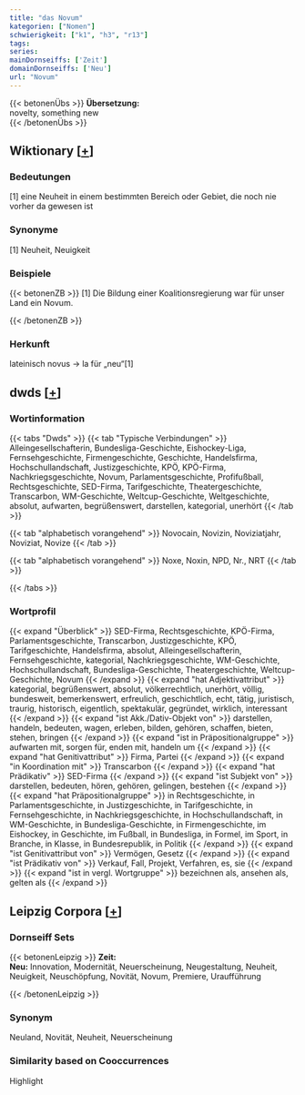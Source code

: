 ```yaml
---
title: "das Novum"
kategorien: ["Nomen"]
schwierigkeit: ["k1", "h3", "r13"]
tags:
series:
mainDornseiffs: ['Zeit']
domainDornseiffs: ['Neu']
url: "Novum"
---
```


{{< betonenÜbs >}}
**Übersetzung:**  
novelty, something new  
{{< /betonenÜbs >}}

## Wiktionary [[+](https://de.wiktionary.org/wiki/Novum)]

### Bedeutungen
[1] eine Neuheit in einem bestimmten Bereich oder Gebiet, die noch nie vorher da gewesen ist  

### Synonyme
[1] Neuheit, Neuigkeit  

### Beispiele
{{< betonenZB >}}
[1] Die Bildung einer Koalitionsregierung war für unser Land ein Novum.  

{{< /betonenZB >}}
### Herkunft
lateinisch novus → la für „neu“[1]  



## dwds [[+](https://www.dwds.de/wb/Novum)]

### Wortinformation
{{< tabs "Dwds" >}}
{{< tab "Typische Verbindungen" >}}
Alleingesellschafterin, Bundesliga-Geschichte, Eishockey-Liga, Fernsehgeschichte, Firmengeschichte, Geschichte, Handelsfirma, Hochschullandschaft, Justizgeschichte, KPÖ, KPÖ-Firma, Nachkriegsgeschichte, Novum, Parlamentsgeschichte, Profifußball, Rechtsgeschichte, SED-Firma, Tarifgeschichte, Theatergeschichte, Transcarbon, WM-Geschichte, Weltcup-Geschichte, Weltgeschichte, absolut, aufwarten, begrüßenswert, darstellen, kategorial, unerhört
{{< /tab >}}

{{< tab "alphabetisch vorangehend" >}}
Novocain, Novizin, Noviziatjahr, Noviziat, Novize
{{< /tab >}}

{{< tab "alphabetisch vorangehend" >}}
Noxe, Noxin, NPD, Nr., NRT
{{< /tab >}}

{{< /tabs >}}

### Wortprofil
{{< expand "Überblick" >}} SED-Firma, Rechtsgeschichte, KPÖ-Firma, Parlamentsgeschichte, Transcarbon, Justizgeschichte, KPÖ, Tarifgeschichte, Handelsfirma, absolut, Alleingesellschafterin, Fernsehgeschichte, kategorial, Nachkriegsgeschichte, WM-Geschichte, Hochschullandschaft, Bundesliga-Geschichte, Theatergeschichte, Weltcup-Geschichte, Novum {{< /expand >}}
{{< expand "hat Adjektivattribut" >}} kategorial, begrüßenswert, absolut, völkerrechtlich, unerhört, völlig, bundesweit, bemerkenswert, erfreulich, geschichtlich, echt, tätig, juristisch, traurig, historisch, eigentlich, spektakulär, gegründet, wirklich, interessant {{< /expand >}}
{{< expand "ist Akk./Dativ-Objekt von" >}} darstellen, handeln, bedeuten, wagen, erleben, bilden, gehören, schaffen, bieten, stehen, bringen {{< /expand >}}
{{< expand "ist in Präpositionalgruppe" >}} aufwarten mit, sorgen für, enden mit, handeln um {{< /expand >}}
{{< expand "hat Genitivattribut" >}} Firma, Partei {{< /expand >}}
{{< expand "in Koordination mit" >}} Transcarbon {{< /expand >}}
{{< expand "hat Prädikativ" >}} SED-Firma {{< /expand >}}
{{< expand "ist Subjekt von" >}} darstellen, bedeuten, hören, gehören, gelingen, bestehen {{< /expand >}}
{{< expand "hat Präpositionalgruppe" >}} in Rechtsgeschichte, in Parlamentsgeschichte, in Justizgeschichte, in Tarifgeschichte, in Fernsehgeschichte, in Nachkriegsgeschichte, in Hochschullandschaft, in WM-Geschichte, in Bundesliga-Geschichte, in Firmengeschichte, im Eishockey, in Geschichte, im Fußball, in Bundesliga, in Formel, im Sport, in Branche, in Klasse, in Bundesrepublik, in Politik {{< /expand >}}
{{< expand "ist Genitivattribut von" >}} Vermögen, Gesetz {{< /expand >}}
{{< expand "ist Prädikativ von" >}} Verkauf, Fall, Projekt, Verfahren, es, sie {{< /expand >}}
{{< expand "ist in vergl. Wortgruppe" >}} bezeichnen als, ansehen als, gelten als {{< /expand >}}

## Leipzig Corpora [[+](https://corpora.uni-leipzig.de/en/res?word=Novum&corpusId=deu_newscrawl-public_2018)]

### Dornseiff Sets
{{< betonenLeipzig >}}
**Zeit:**  
**Neu:** Innovation, Modernität, Neuerscheinung, Neugestaltung, Neuheit, Neuigkeit, Neuschöpfung, Novität, Novum, Premiere, Uraufführung  

{{< /betonenLeipzig >}}

### Synonym
Neuland, Novität, Neuheit, Neuerscheinung


### Similarity based on Cooccurrences
Highlight


